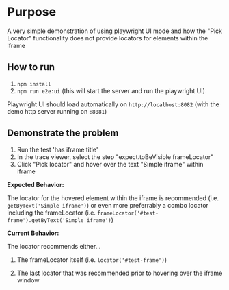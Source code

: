 # Purpose

A very simple demonstration of using playwright UI mode and how the "Pick Locator" functionality does not provide locators for elements within the iframe

## How to run

1. `npm install`
2. `npm run e2e:ui` (this will start the server and run the playwright UI)

Playwright UI should load automatically on `http://localhost:8082` (with the demo http server running on `:8081`)

## Demonstrate the problem

1. Run the test 'has iframe title'
2. In the trace viewer, select the step "expect.toBeVisible frameLocator"
3. Click "Pick locator" and hover over the text "Simple iframe" within iframe

**Expected Behavior:**

The locator for the hovered element within the iframe is recommended (i.e. `getByText('Simple iframe')`) or even more preferrably a combo locator including the frameLocator (i.e. `frameLocator('#test-frame').getByText('Simple iframe')`)

**Current Behavior:**

The locator recommends either...

1. The frameLocator itself (i.e. `locator('#test-frame')`)

2. The last locator that was recommended prior to hovering over the iframe window

